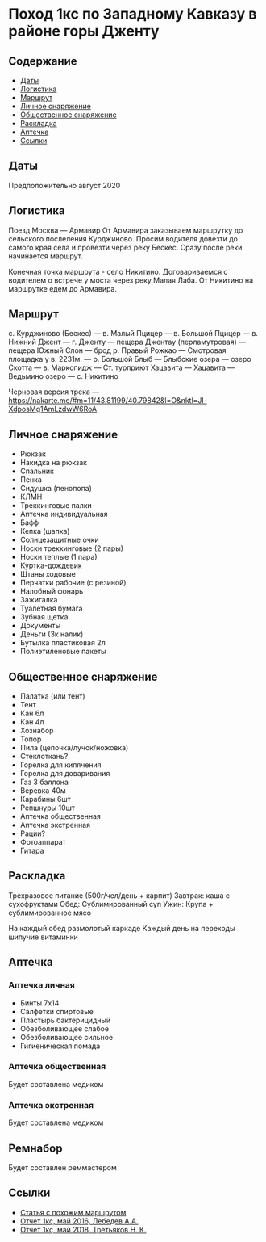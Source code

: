 # Поход 1кс по Западному Кавказу в районе горы Дженту

## Содержание

- [Даты](#даты)
- [Логистика](#логистика)
- [Маршрут](#маршрут)
- [Личное снаряжение](#личное-снаряжение)
- [Общественное снаряжение](#общественное-снаряжение)
- [Раскладка](#раскладка)
- [Аптечка](#аптечка)
- [Ссылки](#ссылки)


## Даты

Предположительно август 2020


## Логистика

Поезд Москва — Армавир
От Армавира заказываем маршрутку до сельского послеления Курджиново. Просим водителя довезти до самого края села и провезти через реку Бескес. 
Сразу после реки начинается маршрут.

Конечная точка маршрута - село Никитино. Договариваемся с водителем о встрече у моста через реку Малая Лаба. 
От Никитино на маршрутке едем до Армавира.


## Маршрут 

с. Курджиново (Бескес) — в. Малый Пцицер — в. Большой Пцицер — в. Нижний Джент — г. Дженту — пещера Джентау (перламутровая) — пещера Южный Слон — брод р. Правый Рожкао — Смотровая площадка у в. 2231м. — р. Большой Блыб — Блыбские озера — озеро Скотта — в. Маркопидж — Ст. турприют Хацавита — Хацавита — Ведьмино озеро — с. Никитино

Черновая версия трека — https://nakarte.me/#m=11/43.81199/40.79842&l=O&nktl=Jl-XdposMg1AmLzdwW6RoA


## Личное снаряжение

- Рюкзак
- Накидка на рюкзак
- Спальник
- Пенка
- Сидушка (пенопопа)
- КЛМН
- Треккинговые палки
- Аптечка индивидуальная 
- Бафф 
- Кепка (шапка)
- Солнцезащитные очки
- Носки треккинговые (2 пары)
- Носки теплые (1 пара)
- Куртка-дождевик
- Штаны ходовые
- Перчатки рабочие (с резиной)
- Налобный фонарь
- Зажигалка
- Туалетная бумага
- Зубная щетка
- Документы
- Деньги (3к налик)
- Бутылка пластиковая 2л
- Полиэтиленовые пакеты


## Общественное снаряжение

- Палатка (или тент)
- Тент
- Кан 6л
- Кан 4л
- Хознабор
- Топор
- Пила (цепочка/лучок/ножовка)
- Стеклоткань?
- Горелка для кипячения
- Горелка для доваривания
- Газ 3 баллона
- Веревка 40м
- Карабины 6шт
- Репшнуры 10шт
- Аптечка общественная
- Аптечка экстренная
- Рации?
- Фотоаппарат
- Гитара


## Раскладка

Трехразовое питание (500г/чел/день + карпит)
Завтрак: каша с сухофруктами
Обед: Сублимированный суп
Ужин: Крупа + сублимированное мясо

На каждый обед размолотый каркаде
Каждый день на переходы шипучие витаминки


## Аптечка

### Аптечка личная

- Бинты 7x14
- Салфетки спиртовые
- Пластырь бактерицидный
- Обезболивающее слабое 
- Обезболивающее сильное
- Гигиеническая помада

### Аптечка общественная 

Будет составлена медиком


### Аптечка экстренная

Будет составлена медиком


## Ремнабор

Будет составлен реммастером


## Ссылки 

- [Статья с похожим маршрутом](http://pohod-v-gory.ru/magisho-ili-pohod-po-marshrutu-hrebet-dzhentu-hrebet-sergiev-gay-ozero-skotta-hrebet-magisho-blybskie-ozera/)
- [Отчет 1кс, май 2016, Лебедев А.А.](http://static.turclubmai.ru/papers/2258/)
- [Отчет 1кс, май 2018, Третьяков Н. К.](http://tlib.ru/doc.aspx?id=41610&page=1)

